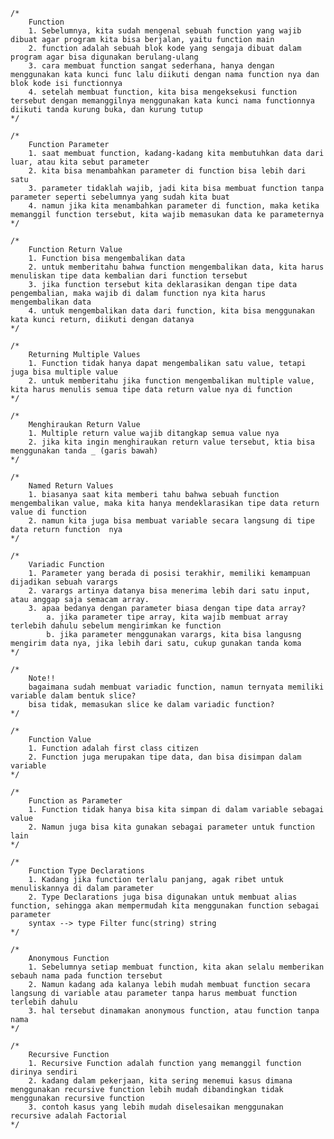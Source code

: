 	/*
		Function
		1. Sebelumnya, kita sudah mengenal sebuah function yang wajib dibuat agar program kita bisa berjalan, yaitu function main
		2. function adalah sebuah blok kode yang sengaja dibuat dalam program agar bisa digunakan berulang-ulang
		3. cara membuat function sangat sederhana, hanya dengan menggunakan kata kunci func lalu diikuti dengan nama function nya dan blok kode isi functionnya
		4. setelah membuat function, kita bisa mengeksekusi function tersebut dengan memanggilnya menggunakan kata kunci nama functionnya diikuti tanda kurung buka, dan kurung tutup
	*/

    /*
		Function Parameter
		1. saat membuat function, kadang-kadang kita membutuhkan data dari luar, atau kita sebut parameter
		2. kita bisa menambahkan parameter di function bisa lebih dari satu
		3. parameter tidaklah wajib, jadi kita bisa membuat function tanpa parameter seperti sebelumnya yang sudah kita buat
		4. namun jika kita menambahkan parameter di function, maka ketika memanggil function tersebut, kita wajib memasukan data ke parameternya
	*/

    /*
		Function Return Value
		1. Function bisa mengembalikan data
		2. untuk memberitahu bahwa function mengembalikan data, kita harus menuliskan tipe data kembalian dari function tersebut
		3. jika function tersebut kita deklarasikan dengan tipe data pengembalian, maka wajib di dalam function nya kita harus mengembalikan data
		4. untuk mengembalikan data dari function, kita bisa menggunakan kata kunci return, diikuti dengan datanya
	*/

    /*
		Returning Multiple Values
		1. Function tidak hanya dapat mengembalikan satu value, tetapi juga bisa multiple value
		2. untuk memberitahu jika function mengembalikan multiple value, kita harus menulis semua tipe data return value nya di function
	*/
    
    /*
		Menghiraukan Return Value
		1. Multiple return value wajib ditangkap semua value nya
		2. jika kita ingin menghiraukan return value tersebut, ktia bisa menggunakan tanda _ (garis bawah)
	*/

    /*
		Named Return Values
		1. biasanya saat kita memberi tahu bahwa sebuah function mengembalikan value, maka kita hanya mendeklarasikan tipe data return value di function
		2. namun kita juga bisa membuat variable secara langsung di tipe data return function  nya
	*/

    /*
		Variadic Function
		1. Parameter yang berada di posisi terakhir, memiliki kemampuan dijadikan sebuah varargs
		2. varargs artinya datanya bisa menerima lebih dari satu input, atau anggap saja semacam array.
		3. apaa bedanya dengan parameter biasa dengan tipe data array?
			a. jika parameter tipe array, kita wajib membuat array terlebih dahulu sebelum mengirimkan ke function
			b. jika parameter menggunakan varargs, kita bisa langusng mengirim data nya, jika lebih dari satu, cukup gunakan tanda koma
	*/

    /*
		Note!!
		bagaimana sudah membuat variadic function, namun ternyata memiliki variable dalam bentuk slice?
		bisa tidak, memasukan slice ke dalam variadic function?
	*/

    /*
		Function Value
		1. Function adalah first class citizen
		2. Function juga merupakan tipe data, dan bisa disimpan dalam variable
	*/

    /*
		Function as Parameter
		1. Function tidak hanya bisa kita simpan di dalam variable sebagai value
		2. Namun juga bisa kita gunakan sebagai parameter untuk function lain
	*/

    /*
		Function Type Declarations
		1. Kadang jika function terlalu panjang, agak ribet untuk menuliskannya di dalam parameter
		2. Type Declarations juga bisa digunakan untuk membuat alias function, sehingga akan mempermudah kita menggunakan function sebagai parameter
		syntax --> type Filter func(string) string
	*/

    /*
		Anonymous Function
		1. Sebelumnya setiap membuat function, kita akan selalu memberikan sebauh nama pada function tersebut
		2. Namun kadang ada kalanya lebih mudah membuat function secara langsung di variable atau parameter tanpa harus membuat function terlebih dahulu
		3. hal tersebut dinamakan anonymous function, atau function tanpa nama
	*/

    /*
		Recursive Function
		1. Recursive Function adalah function yang memanggil function dirinya sendiri
		2. kadang dalam pekerjaan, kita sering menemui kasus dimana menggunakan recursive function lebih mudah dibandingkan tidak menggunakan recursive function
		3. contoh kasus yang lebih mudah diselesaikan menggunakan recursive adalah Factorial
	*/


